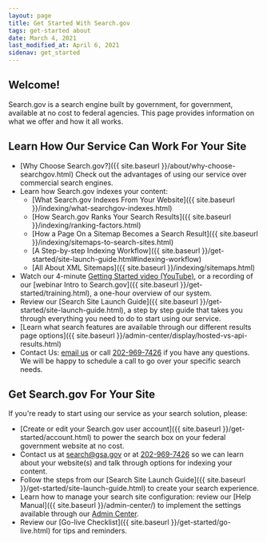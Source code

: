 ```yaml
---
layout: page
title: Get Started With Search.gov
tags: get-started about
date: March 4, 2021
last_modified_at: April 6, 2021
sidenav: get_started
---
```


## Welcome!

Search.gov is a search engine built by government, for government, available at no cost to federal agencies. This page provides information on what we offer and how it all works.

## Learn How Our Service Can Work For Your Site

* [Why Choose Search.gov?]({{ site.baseurl }}/about/why-choose-searchgov.html) Check out the advantages of using our service over commercial search engines.
* Learn how Search.gov indexes your content:
  * [What Search.gov Indexes From Your Website]({{ site.baseurl }}/indexing/what-searchgov-indexes.html)
  * [How Search.gov Ranks Your Search Results]({{ site.baseurl }}/indexing/ranking-factors.html)
  * [How a Page On a Sitemap Becomes a Search Result]({{ site.baseurl }}/indexing/sitemaps-to-search-sites.html)
  * [A Step-by-step Indexing Workflow]({{ site.baseurl }}/get-started/site-launch-guide.html#indexing-workflow)
  * [All About XML Sitemaps]({{ site.baseurl }}/indexing/sitemaps.html)
* Watch our 4-minute [Getting Started video (YouTube)](https://www.youtube.com/watch?v=p-y9T23ziEg), or a recording of our [webinar Intro to Search.gov]({{ site.baseurl }}/get-started/training.html), a one-hour overview of our system.
* Review our [Search Site Launch Guide]({{ site.baseurl }}/get-started/site-launch-guide.html), a step by step guide that takes you through everything you need to do to start using our service.
* [Learn what search features are available through our different results page options]({{ site.baseurl }}/admin-center/display/hosted-vs-api-results.html)
* Contact Us: [email us](mailto:search@gsa.gov) or call [202-969-7426](tel:(202)-969-7426) if you have any questions. We will be happy to schedule a call to go over your specific search needs.

## Get Search.gov For Your Site

If you're ready to start using our service as your search solution, please:

* [Create or edit your Search.gov user account]({{ site.baseurl }}/get-started/account.html) to power the search box on your federal government website at no cost.
* Contact us at search@gsa.gov or at [202-969-7426](tel:(202)-969-7426) so we can learn about your website(s) and talk through options for indexing your content.
* Follow the steps from our [Search Site Launch Guide]({{ site.baseurl }}/get-started/site-launch-guide.html) to create your search experience.
* Learn how to manage your search site configuration: review our [Help Manual]({{ site.baseurl }}/admin-center/) to implement the settings available through our [Admin Center](https://search.usa.gov/login).
* Review our [Go-live Checklist]({{ site.baseurl }}/get-started/go-live.html) for tips and reminders.